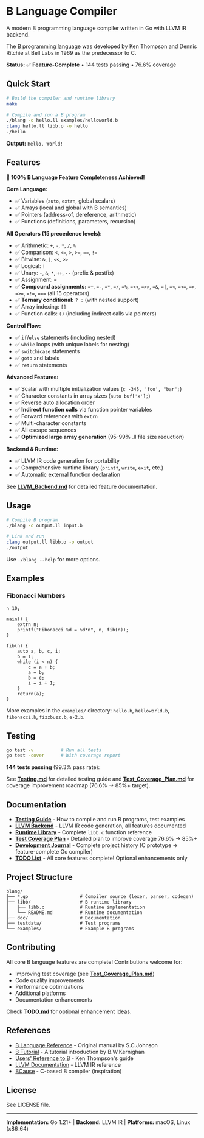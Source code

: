 # B Language Compiler

A modern B programming language compiler written in Go with LLVM IR backend.

The [B programming language](https://en.wikipedia.org/wiki/B_(programming_language)) was developed by Ken Thompson and Dennis Ritchie at Bell Labs in 1969 as the predecessor to C.

**Status:** ✅ **Feature-Complete** • 144 tests passing • 76.6% coverage

## Quick Start

```bash
# Build the compiler and runtime library
make

# Compile and run a B program
./blang -o hello.ll examples/helloworld.b
clang hello.ll libb.o -o hello
./hello
```

**Output:** `Hello, World!`

## Features

**🎉 100% B Language Feature Completeness Achieved!**

**Core Language:**
- ✅ Variables (`auto`, `extrn`, global scalars)
- ✅ Arrays (local and global with B semantics)
- ✅ Pointers (address-of, dereference, arithmetic)
- ✅ Functions (definitions, parameters, recursion)

**All Operators (15 precedence levels):**
- ✅ Arithmetic: `+`, `-`, `*`, `/`, `%`
- ✅ Comparison: `<`, `<=`, `>`, `>=`, `==`, `!=`
- ✅ Bitwise: `&`, `|`, `<<`, `>>`
- ✅ Logical: `!`
- ✅ Unary: `-`, `&`, `*`, `++`, `--` (prefix & postfix)
- ✅ Assignment: `=`
- ✅ **Compound assignments:** `=+`, `=-`, `=*`, `=/`, `=%`, `=<<`, `=>>`, `=&`, `=|`, `=<`, `=<=`, `=>`, `=>=`, `=!=`, `===` (all 15 operators)
- ✅ **Ternary conditional:** `? :` (with nested support)
- ✅ Array indexing: `[]`
- ✅ Function calls: `()` (including indirect calls via pointers)

**Control Flow:**
- ✅ `if`/`else` statements (including nested)
- ✅ `while` loops (with unique labels for nesting)
- ✅ `switch`/`case` statements
- ✅ `goto` and labels
- ✅ `return` statements

**Advanced Features:**
- ✅ Scalar with multiple initialization values (`c -345, 'foo', "bar";`)
- ✅ Character constants in array sizes (`auto buf['x'];`)
- ✅ Reverse auto allocation order
- ✅ **Indirect function calls** via function pointer variables
- ✅ Forward references with `extrn`
- ✅ Multi-character constants
- ✅ All escape sequences
- ✅ **Optimized large array generation** (95-99% .ll file size reduction)

**Backend & Runtime:**
- ✅ LLVM IR code generation for portability
- ✅ Comprehensive runtime library (`printf`, `write`, `exit`, etc.)
- ✅ Automatic external function declaration

See **[LLVM_Backend.md](doc/LLVM_Backend.md)** for detailed feature documentation.

## Usage

```bash
# Compile B program
./blang -o output.ll input.b

# Link and run
clang output.ll libb.o -o output
./output
```

Use `./blang --help` for more options.

## Examples

### Fibonacci Numbers
```b
n 10;

main() {
    extrn n;
    printf("Fibonacci %d = %d*n", n, fib(n));
}

fib(n) {
    auto a, b, c, i;
    b = 1;
    while (i < n) {
        c = a + b;
        a = b;
        b = c;
        i = i + 1;
    }
    return(a);
}
```

More examples in the `examples/` directory: `hello.b`, `helloworld.b`, `fibonacci.b`, `fizzbuzz.b`, `e-2.b`.

## Testing

```bash
go test -v          # Run all tests
go test -cover      # With coverage report
```

**144 tests passing** (99.3% pass rate):

See **[Testing.md](doc/Testing.md)** for detailed testing guide and **[Test_Coverage_Plan.md](doc/Test_Coverage_Plan.md)** for coverage improvement roadmap (76.6% → 85%+ target).

## Documentation

- **[Testing Guide](doc/Testing.md)** - How to compile and run B programs, test examples
- **[LLVM Backend](doc/LLVM_Backend.md)** - LLVM IR code generation, all features documented
- **[Runtime Library](libb/README.md)** - Complete `libb.c` function reference
- **[Test Coverage Plan](doc/Test_Coverage_Plan.md)** - Detailed plan to improve coverage 76.6% → 85%+
- **[Development Journal](doc/Journal.md)** - Complete project history (C prototype → feature-complete Go compiler)
- **[TODO List](doc/TODO.md)** - All core features complete! Optional enhancements only

## Project Structure

```
blang/
├── *.go                   # Compiler source (lexer, parser, codegen)
├── libb/                  # B runtime library
│   ├── libb.c             # Runtime implementation
│   └── README.md          # Runtime documentation
├── doc/                   # Documentation
├── testdata/              # Test programs
└── examples/              # Example B programs
```

## Contributing

All core B language features are complete! Contributions welcome for:
- Improving test coverage (see **[Test_Coverage_Plan.md](doc/Test_Coverage_Plan.md)**)
- Code quality improvements
- Performance optimizations
- Additional platforms
- Documentation enhancements

Check **[TODO.md](doc/TODO.md)** for optional enhancement ideas.

## References

- [B Language Reference](https://github.com/sergev/blang/raw/refs/heads/main/doc/bref.pdf) - Original manual by S.C.Johnson
- [B Tutorial](https://github.com/sergev/blang/raw/refs/heads/main/doc/btut.pdf) - A tutorial introduction by B.W.Kernighan
- [Users' Reference to B](https://github.com/sergev/blang/raw/refs/heads/main/doc/kbman.pdf) - Ken Thompson's guide
- [LLVM Documentation](https://llvm.org/docs/LangRef.html) - LLVM IR reference
- [BCause](https://github.com/Spydr06/BCause) - C-based B compiler (inspiration)

## License

See LICENSE file.

---

**Implementation:** Go 1.21+ | **Backend:** LLVM IR | **Platforms:** macOS, Linux (x86_64)
